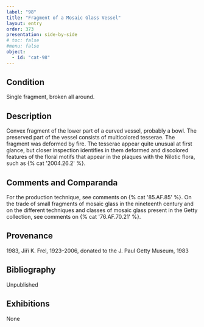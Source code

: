 ```yaml
---
label: "98"
title: "Fragment of a Mosaic Glass Vessel"
layout: entry
order: 373
presentation: side-by-side
# toc: false
#menu: false 
object:
  - id: "cat-98"
---
```


## Condition

Single fragment, broken all around.

## Description

Convex fragment of the lower part of a curved vessel, probably a bowl. The preserved part of the vessel consists of multicolored tesserae. The fragment was deformed by fire. The tesserae appear quite unusual at first glance, but closer inspection identifies in them deformed and discolored features of the floral motifs that appear in the plaques with the Nilotic flora, such as {% cat '2004.26.2' %}.

## Comments and Comparanda

For the production technique, see comments on {% cat '85.AF.85' %}. On the trade of small fragments of mosaic glass in the nineteenth century and on the different techniques and classes of mosaic glass present in the Getty collection, see comments on {% cat '76.AF.70.21' %}.

## Provenance

1983, Jiří K. Frel, 1923–2006, donated to the J. Paul Getty Museum, 1983

## Bibliography

Unpublished

## Exhibitions

None